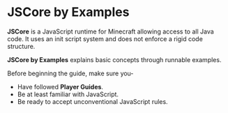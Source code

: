 # JSCore by Examples

**JSCore** is a JavaScript runtime for Minecraft allowing access to all Java code. It uses an init script system and does not enforce a rigid code structure.

**JSCore by Examples** explains basic concepts through runnable examples.

Before beginning the guide, make sure you-
- Have followed **Player Guides**.
- Be at least familiar with JavaScript.
- Be ready to accept unconventional JavaScript rules.
